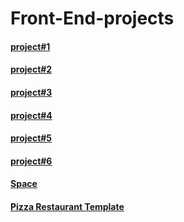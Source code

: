 # Front-End-projects

#### [project#1](https://sh-blog-preview-card.netlify.app/)
#### [project#2](https://sh-skilled-e-learning-landing.netlify.app/)
#### [project#3](https://sh-order-summary-card.netlify.app/)
#### [project#4](https://sh-workit-landing-page.netlify.app/)
#### [project#5](https://sh-storage-quota.netlify.app/)
#### [project#6](https://sh-e-card.netlify.app/)
#### [Space](https://sh-space.netlify.app/)
#### [Pizza Restaurant Template](https://sh-pizzatemplate.netlify.app/)

